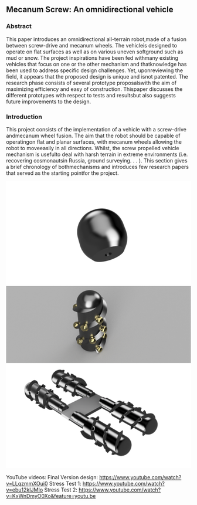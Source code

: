 ## Mecanum Screw: An omnidirectional vehicle

### Abstract

This paper introduces an omnidirectional all-terrain robot,made of a fusion between screw-drive and mecanum wheels. The vehicleis designed to operate on flat surfaces as well as on various uneven softground such as mud or snow. The project inspirations have been fed withmany existing vehicles that focus on one or the other mechanism and thatknowledge has been used to address specific design challenges. Yet, uponreviewing the field, it appears that the proposed design is unique and isnot patented. The research phase consists of several prototype proposalswith  the  aim  of  maximizing  efficiency  and  easy  of  construction.  Thispaper discusses the different prototypes with respect to tests and resultsbut also suggests future improvements to the design.

### Introduction

This project consists of the implementation of a vehicle with a screw-drive andmecanum wheel fusion. The aim that the robot should be capable of operatingon flat and planar surfaces, with mecanum wheels allowing the robot to moveeasily in all directions. Whilst, the screw propelled vehicle mechanism is usefulto deal with harsh terrain in extreme environments (i.e. recovering cosmonautsin Russia, ground surveying. . . ). This section gives a brief chronology of bothmechanisms and introduces few research papers that served as the starting pointfor the project.

<img src="https://github.com/plymouth-roco/Team_Beta-Mecanum-Screw-Robot/blob/master/Images/10%20-%20Final%20roller%20prototype.png"/>

<img src="https://github.com/plymouth-roco/Team_Beta-Mecanum-Screw-Robot/blob/master/Images/8%20-%20Completed%20design.png"/>

<img src="https://github.com/plymouth-roco/Team_Beta-Mecanum-Screw-Robot/blob/master/Images/15%20-%20Second%20complete%20version%20prototype.png"/>

YouTube videos:
Final Version design:
https://www.youtube.com/watch?v=LLqzmmXOui0
Stress Test 1:
https://www.youtube.com/watch?v=ebu12kIJMIo
Stress Test 2:
https://www.youtube.com/watch?v=KxWnDmyO0Xo&feature=youtu.be